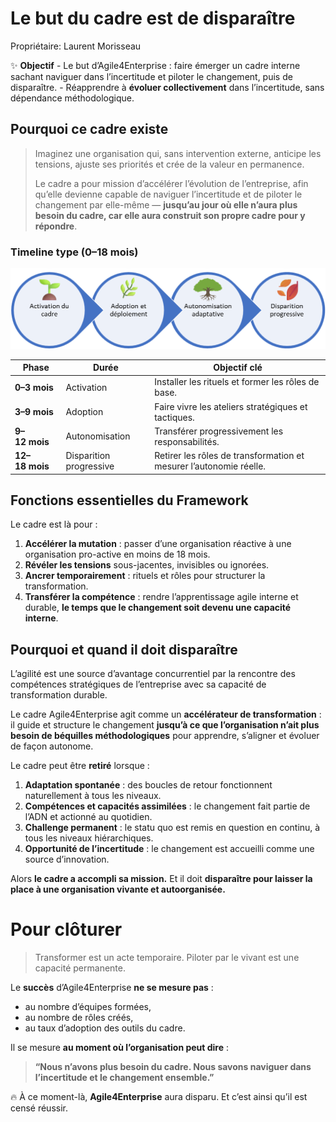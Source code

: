 # Le but du cadre est de disparaître

Propriétaire: Laurent Morisseau

✨ **Objectif** - Le but d’Agile4Enterprise : faire émerger un cadre interne sachant naviguer dans l’incertitude et piloter le changement, puis de disparaître. - Réapprendre à **évoluer collectivement** dans l’incertitude, sans dépendance méthodologique.

## Pourquoi ce cadre existe

> Imaginez une organisation qui, sans intervention externe, anticipe les tensions, ajuste ses priorités et crée de la valeur en permanence.
> 
> 
> Le cadre a pour mission d’accélérer l’évolution de l’entreprise, afin qu’elle devienne capable de naviguer l’incertitude et de piloter le changement par elle-même — **jusqu’au jour où elle n’aura plus besoin du cadre, car elle aura construit son propre cadre pour y répondre**.
> 

### Timeline type (0–18 mois)

![image.png](image.png)

| Phase | Durée | Objectif clé |
| --- | --- | --- |
| **0–3 mois** | Activation | Installer les rituels et former les rôles de base. |
| **3–9 mois** | Adoption | Faire vivre les ateliers stratégiques et tactiques. |
| **9–12 mois** | Autonomisation | Transférer progressivement les responsabilités. |
| **12–18 mois** | Disparition progressive | Retirer les rôles de transformation et mesurer l’autonomie réelle. |

## Fonctions essentielles du Framework

Le cadre est là pour :

1. **Accélérer la mutation** : passer d’une organisation réactive à une organisation pro-active en moins de 18 mois.
2. **Révéler les tensions** sous-jacentes, invisibles ou ignorées.
3. **Ancrer temporairement** : rituels et rôles pour structurer la transformation.
4. **Transférer la compétence** : rendre l’apprentissage agile interne et durable, **le temps que le changement soit devenu une capacité interne**.

## Pourquoi et quand il doit disparaître

L’agilité est une source d’avantage concurrentiel par la rencontre des compétences stratégiques de l’entreprise avec sa capacité de transformation durable.

Le cadre Agile4Enterprise agit comme un **accélérateur de transformation** : il guide et structure le changement **jusqu’à ce que l’organisation n’ait plus besoin de béquilles méthodologiques** pour apprendre, s’aligner et évoluer de façon autonome.

Le cadre peut être **retiré** lorsque :

1. **Adaptation spontanée** : des boucles de retour fonctionnent naturellement à tous les niveaux.
2. **Compétences et capacités assimilées** : le changement fait partie de l’ADN et actionné au quotidien.
3. **Challenge permanent** : le statu quo est remis en question en continu, à tous les niveaux hiérarchiques.
4. **Opportunité de l’incertitude** : le changement est accueilli comme une source d’innovation.

Alors **le cadre a accompli sa mission.** Et il doit **disparaître pour laisser la place à une organisation vivante et autoorganisée.**

# Pour clôturer

> Transformer est un acte temporaire. Piloter par le vivant est une capacité permanente.
> 

Le **succès** d’Agile4Enterprise **ne se mesure pas** :

- au nombre d’équipes formées,
- au nombre de rôles créés,
- au taux d’adoption des outils du cadre.

Il se mesure **au moment où l’organisation peut dire** :

> **“Nous n’avons plus besoin du cadre.
Nous savons naviguer dans l’incertitude et le changement ensemble.”**
> 

🔥 À ce moment-là, **Agile4Enterprise** aura disparu. Et c’est ainsi qu’il est censé réussir.